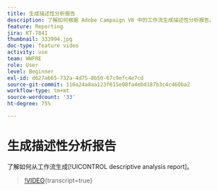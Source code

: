 ```yaml
---
title: 生成描述性分析报告
description: 了解如何根据 Adobe Campaign V8 中的工作流生成描述性分析报告。
feature: Reporting
jira: KT-7841
thumbnail: 333994.jpg
doc-type: feature video
activity: use
team: WWFRE
role: User
level: Beginner
exl-id: d627a665-732a-4d75-8b50-67c9efc4e7cd
source-git-commit: 116a24a8aa123f615e08fa4ebd187b3c4c460ba2
workflow-type: tm+mt
source-wordcount: '33'
ht-degree: 75%

---
```


# 生成描述性分析报告

了解如何从工作流生成[!UICONTROL descriptive analysis report]。

>[!VIDEO](https://video.tv.adobe.com/v/333994?quality=12&learn=on){transcript=true}
